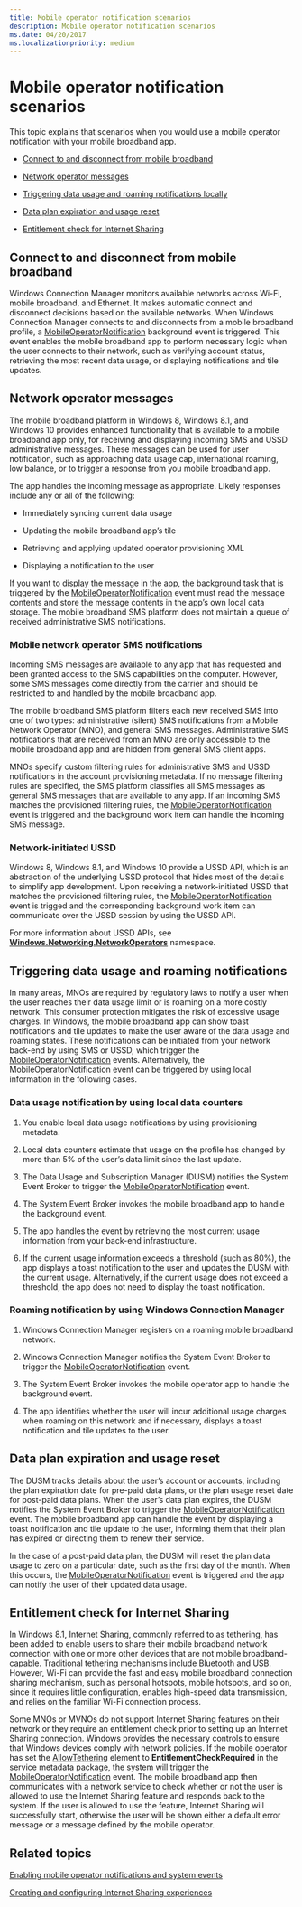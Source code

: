 ```yaml
---
title: Mobile operator notification scenarios
description: Mobile operator notification scenarios
ms.date: 04/20/2017
ms.localizationpriority: medium
---
```


# Mobile operator notification scenarios


This topic explains that scenarios when you would use a mobile operator notification with your mobile broadband app.

-   [Connect to and disconnect from mobile broadband](#conndis)

-   [Network operator messages](#netopmsg)

-   [Triggering data usage and roaming notifications locally](#trigloc)

-   [Data plan expiration and usage reset](#expire)

-   [Entitlement check for Internet Sharing](#sharing)

## <span id="conndis"></span><span id="CONNDIS"></span>Connect to and disconnect from mobile broadband


Windows Connection Manager monitors available networks across Wi-Fi, mobile broadband, and Ethernet. It makes automatic connect and disconnect decisions based on the available networks. When Windows Connection Manager connects to and disconnects from a mobile broadband profile, a [MobileOperatorNotification](mobile-operator-notification-event-technical-details.md) background event is triggered. This event enables the mobile broadband app to perform necessary logic when the user connects to their network, such as verifying account status, retrieving the most recent data usage, or displaying notifications and tile updates.

## <span id="netopmsg"></span><span id="NETOPMSG"></span>Network operator messages


The mobile broadband platform in Windows 8, Windows 8.1, and Windows 10 provides enhanced functionality that is available to a mobile broadband app only, for receiving and displaying incoming SMS and USSD administrative messages. These messages can be used for user notification, such as approaching data usage cap, international roaming, low balance, or to trigger a response from you mobile broadband app.

The app handles the incoming message as appropriate. Likely responses include any or all of the following:

-   Immediately syncing current data usage

-   Updating the mobile broadband app’s tile

-   Retrieving and applying updated operator provisioning XML

-   Displaying a notification to the user

If you want to display the message in the app, the background task that is triggered by the [MobileOperatorNotification](mobile-operator-notification-event-technical-details.md) event must read the message contents and store the message contents in the app’s own local data storage. The mobile broadband SMS platform does not maintain a queue of received administrative SMS notifications.

### <span id="Mobile_network_operator_SMS_notifications"></span><span id="mobile_network_operator_sms_notifications"></span><span id="MOBILE_NETWORK_OPERATOR_SMS_NOTIFICATIONS"></span>Mobile network operator SMS notifications

Incoming SMS messages are available to any app that has requested and been granted access to the SMS capabilities on the computer. However, some SMS messages come directly from the carrier and should be restricted to and handled by the mobile broadband app.

The mobile broadband SMS platform filters each new received SMS into one of two types: administrative (silent) SMS notifications from a Mobile Network Operator (MNO), and general SMS messages. Administrative SMS notifications that are received from an MNO are only accessible to the mobile broadband app and are hidden from general SMS client apps.

MNOs specify custom filtering rules for administrative SMS and USSD notifications in the account provisioning metadata. If no message filtering rules are specified, the SMS platform classifies all SMS messages as general SMS messages that are available to any app. If an incoming SMS matches the provisioned filtering rules, the [MobileOperatorNotification](mobile-operator-notification-event-technical-details.md) event is triggered and the background work item can handle the incoming SMS message.

### <span id="Network-initiated_USSD"></span><span id="network-initiated_ussd"></span><span id="NETWORK-INITIATED_USSD"></span>Network-initiated USSD

Windows 8, Windows 8.1, and Windows 10 provide a USSD API, which is an abstraction of the underlying USSD protocol that hides most of the details to simplify app development. Upon receiving a network-initiated USSD that matches the provisioned filtering rules, the [MobileOperatorNotification](mobile-operator-notification-event-technical-details.md) event is trigged and the corresponding background work item can communicate over the USSD session by using the USSD API.

For more information about USSD APIs, see [**Windows.Networking.NetworkOperators**](/uwp/api/Windows.Networking.NetworkOperators) namespace.

## <span id="trigloc"></span><span id="TRIGLOC"></span>Triggering data usage and roaming notifications


In many areas, MNOs are required by regulatory laws to notify a user when the user reaches their data usage limit or is roaming on a more costly network. This consumer protection mitigates the risk of excessive usage charges. In Windows, the mobile broadband app can show toast notifications and tile updates to make the user aware of the data usage and roaming states. These notifications can be initiated from your network back-end by using SMS or USSD, which trigger the [MobileOperatorNotification](mobile-operator-notification-event-technical-details.md) events. Alternatively, the MobileOperatorNotification event can be triggered by using local information in the following cases.

### <span id="Data_usage_notification_by_using_local_data_counters"></span><span id="data_usage_notification_by_using_local_data_counters"></span><span id="DATA_USAGE_NOTIFICATION_BY_USING_LOCAL_DATA_COUNTERS"></span>Data usage notification by using local data counters

1.  You enable local data usage notifications by using provisioning metadata.

2.  Local data counters estimate that usage on the profile has changed by more than 5% of the user’s data limit since the last update.

3.  The Data Usage and Subscription Manager (DUSM) notifies the System Event Broker to trigger the [MobileOperatorNotification](mobile-operator-notification-event-technical-details.md) event.

4.  The System Event Broker invokes the mobile broadband app to handle the background event.

5.  The app handles the event by retrieving the most current usage information from your back-end infrastructure.

6.  If the current usage information exceeds a threshold (such as 80%), the app displays a toast notification to the user and updates the DUSM with the current usage. Alternatively, if the current usage does not exceed a threshold, the app does not need to display the toast notification.

### <span id="Roaming_notification_by_using_Windows_Connection_Manager"></span><span id="roaming_notification_by_using_windows_connection_manager"></span><span id="ROAMING_NOTIFICATION_BY_USING_WINDOWS_CONNECTION_MANAGER"></span>Roaming notification by using Windows Connection Manager

1.  Windows Connection Manager registers on a roaming mobile broadband network.

2.  Windows Connection Manager notifies the System Event Broker to trigger the [MobileOperatorNotification](mobile-operator-notification-event-technical-details.md) event.

3.  The System Event Broker invokes the mobile operator app to handle the background event.

4.  The app identifies whether the user will incur additional usage charges when roaming on this network and if necessary, displays a toast notification and tile updates to the user.

## <span id="expire"></span><span id="EXPIRE"></span>Data plan expiration and usage reset


The DUSM tracks details about the user’s account or accounts, including the plan expiration date for pre-paid data plans, or the plan usage reset date for post-paid data plans. When the user’s data plan expires, the DUSM notifies the System Event Broker to trigger the [MobileOperatorNotification](mobile-operator-notification-event-technical-details.md) event. The mobile broadband app can handle the event by displaying a toast notification and tile update to the user, informing them that their plan has expired or directing them to renew their service.

In the case of a post-paid data plan, the DUSM will reset the plan data usage to zero on a particular date, such as the first day of the month. When this occurs, the [MobileOperatorNotification](mobile-operator-notification-event-technical-details.md) event is triggered and the app can notify the user of their updated data usage.

## <span id="sharing"></span><span id="SHARING"></span>Entitlement check for Internet Sharing


In Windows 8.1, Internet Sharing, commonly referred to as tethering, has been added to enable users to share their mobile broadband network connection with one or more other devices that are not mobile broadband-capable. Traditional tethering mechanisms include Bluetooth and USB. However, Wi-Fi can provide the fast and easy mobile broadband connection sharing mechanism, such as personal hotspots, mobile hotspots, and so on, since it requires little configuration, enables high-speed data transmission, and relies on the familiar Wi-Fi connection process.

Some MNOs or MVNOs do not support Internet Sharing features on their network or they require an entitlement check prior to setting up an Internet Sharing connection. Windows provides the necessary controls to ensure that Windows devices comply with network policies. If the mobile operator has set the [AllowTethering](allowtethering.md) element to **EntitlementCheckRequired** in the service metadata package, the system will trigger the [MobileOperatorNotification](mobile-operator-notification-event-technical-details.md) event. The mobile broadband app then communicates with a network service to check whether or not the user is allowed to use the Internet Sharing feature and responds back to the system. If the user is allowed to use the feature, Internet Sharing will successfully start, otherwise the user will be shown either a default error message or a message defined by the mobile operator.

## <span id="related_topics"></span>Related topics


[Enabling mobile operator notifications and system events](enabling-mobile-operator-notifications-and-system-events.md)

[Creating and configuring Internet Sharing experiences](creating-and-configuring-internet-sharing-experiences.md)

 

